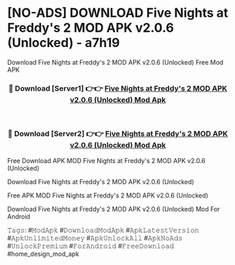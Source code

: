 # [NO-ADS] DOWNLOAD Five Nights at Freddy's 2 MOD APK v2.0.6 (Unlocked) - a7h19
Download Five Nights at Freddy's 2 MOD APK v2.0.6 (Unlocked) Free Mod APK

<div align="center">
<h3>🔴 Download [Server1] 👉👉 <a href="https://apk-comot.site?title=Five_Nights_at_Freddy's_2_MOD_APK_v2.0.6_(Unlocked)">Five Nights at Freddy's 2 MOD APK v2.0.6 (Unlocked) Mod Apk</a></h3><br>

<h3>🔴 Download [Server2] 👉👉 <a href="https://apk-comot.site?title=Five_Nights_at_Freddy's_2_MOD_APK_v2.0.6_(Unlocked)">Five Nights at Freddy's 2 MOD APK v2.0.6 (Unlocked) Mod Apk</a></h3>
</div>


Free Download APK MOD Five Nights at Freddy's 2 MOD APK v2.0.6 (Unlocked)

Download Five Nights at Freddy's 2 MOD APK v2.0.6 (Unlocked) 

Free APK MOD Five Nights at Freddy's 2 MOD APK v2.0.6 (Unlocked) 

Download Five Nights at Freddy's 2 MOD APK v2.0.6 (Unlocked) Mod For Android

𝚃𝚊𝚐𝚜: #𝙼𝚘𝚍𝙰𝚙𝚔 #𝙳𝚘𝚠𝚗𝚕𝚘𝚊𝚍𝙼𝚘𝚍𝙰𝚙𝚔 #𝙰𝚙𝚔𝙻𝚊𝚝𝚎𝚜𝚝𝚅𝚎𝚛𝚜𝚒𝚘𝚗 #𝙰𝚙𝚔𝚄𝚗𝚕𝚒𝚖𝚒𝚝𝚎𝚍𝙼𝚘𝚗𝚎𝚢 #𝙰𝚙𝚔𝚄𝚗𝚕𝚘𝚌𝚔𝙰𝚕𝚕 #𝙰𝚙𝚔𝙽𝚘𝙰𝚍𝚜 #𝚄𝚗𝚕𝚘𝚌𝚔𝙿𝚛𝚎𝚖𝚒𝚞𝚖 #𝙵𝚘𝚛𝙰𝚗𝚍𝚛𝚘𝚒𝚍 #𝙵𝚛𝚎𝚎𝙳𝚘𝚠𝚗𝚕𝚘𝚊𝚍 #home_design_mod_apk